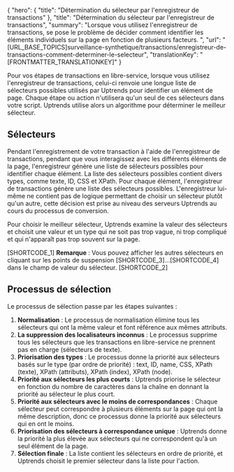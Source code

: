 {
  "hero": {
    "title": "Détermination du sélecteur par l'enregistreur de transactions"
  },
  "title": "Détermination du sélecteur par l'enregistreur de transactions",
  "summary": "Lorsque vous utilisez l'enregistreur de transactions, se pose le problème de décider comment identifier les éléments individuels sur la page en fonction de plusieurs facteurs. ",
  "url": "[URL_BASE_TOPICS]surveillance-synthetique/transactions/enregistreur-de-transactions-comment-determiner-le-selecteur",
  "translationKey": "[FRONTMATTER_TRANSLATIONKEY]"
}

Pour vos étapes de transactions en libre-service, lorsque vous utilisez l'enregistreur de transactions, celui-ci renvoie une longue liste de sélecteurs possibles utilisés par Uptrends pour identifier un élément de page. Chaque étape ou action n'utilisera qu'un seul de ces sélecteurs dans votre script. Uptrends utilise alors un algorithme pour déterminer le meilleur sélecteur.

## Sélecteurs

Pendant l'enregistrement de votre transaction à l'aide de l'enregistreur de transactions, pendant que vous interagissez avec les différents éléments de la page, l'enregistreur génère une liste de sélecteurs possibles pour identifier chaque élément. La liste des sélecteurs possibles contient divers types, comme texte, ID, CSS et XPath. Pour chaque élément, l'enregistreur de transactions génère une liste des sélecteurs possibles. L'enregistreur lui-même ne contient pas de logique permettant de choisir un sélecteur plutôt qu'un autre, cette décision est prise au niveau des serveurs Uptrends au cours du processus de conversion.

Pour choisir le meilleur sélecteur, Uptrends examine la valeur des sélecteurs et choisit une valeur et un type qui ne soit pas trop vague, ni trop compliqué et qui n'apparaît pas trop souvent sur la page.

[SHORTCODE_1]
**Remarque** : Vous pouvez afficher les autres sélecteurs en cliquant sur les points de suspension [SHORTCODE_3]...[SHORTCODE_4] dans le champ de valeur du sélecteur.
[SHORTCODE_2]

## Processus de sélection

Le processus de sélection passe par les étapes suivantes :

1. **Normalisation** : Le processus de normalisation élimine tous les sélecteurs qui ont la même valeur et font référence aux mêmes attributs.
2. **La suppression des localisateurs inconnus**  : Le processus supprime tous les sélecteurs que les transactions en libre-service ne prennent pas en charge (sélecteurs de texte).
3. **Priorisation des types** : Le processus donne la priorité aux sélecteurs basés sur le type (par ordre de priorité) : text, ID, name, CSS, XPath (texte), XPath (attributs), XPath (index), XPath (node).
4. **Priorité aux sélecteurs les plus courts** : Uptrends priorise le sélecteur en fonction du nombre de caractères dans la chaîne en donnant la priorité au sélecteur le plus court.
5. **Priorité aux sélecteurs avec le moins de correspondances** : Chaque sélecteur peut correspondre à plusieurs éléments sur la page qui ont la même description, donc ce processus donne la priorité aux sélecteurs qui en ont le moins.
6. **Priorisation des sélecteurs à correspondance unique** : Uptrends donne la priorité la plus élevée aux sélecteurs qui ne correspondent qu'à un seul élément de la page.
7. **Sélection finale** : La liste contient les sélecteurs en ordre de priorité, et Uptrends choisit le premier sélecteur dans la liste pour l'action.
